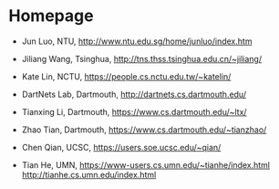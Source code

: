 # Homepage

- Jun Luo, NTU, http://www.ntu.edu.sg/home/junluo/index.htm
- Jiliang Wang, Tsinghua, http://tns.thss.tsinghua.edu.cn/~jiliang/
- Kate Lin, NCTU, https://people.cs.nctu.edu.tw/~katelin/

- DartNets Lab, Dartmouth, http://dartnets.cs.dartmouth.edu/
- Tianxing Li, Dartmouth, https://www.cs.dartmouth.edu/~ltx/
- Zhao Tian, Dartmouth, https://www.cs.dartmouth.edu/~tianzhao/

- Chen Qian, UCSC, https://users.soe.ucsc.edu/~qian/

- Tian He, UMN, https://www-users.cs.umn.edu/~tianhe/index.html
http://tianhe.cs.umn.edu/index.html
